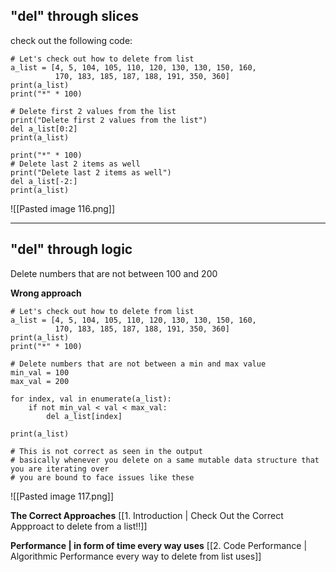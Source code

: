 ## "del" through slices

check out the following code:
```
# Let's check out how to delete from list
a_list = [4, 5, 104, 105, 110, 120, 130, 130, 150, 160,
          170, 183, 185, 187, 188, 191, 350, 360]
print(a_list)
print("*" * 100)

# Delete first 2 values from the list
print("Delete first 2 values from the list")
del a_list[0:2]
print(a_list)

print("*" * 100)
# Delete last 2 items as well
print("Delete last 2 items as well")
del a_list[-2:]
print(a_list)

```

![[Pasted image 116.png]]

***

## "del" through logic

Delete numbers that are not between 100 and 200

**Wrong approach**
```
# Let's check out how to delete from list
a_list = [4, 5, 104, 105, 110, 120, 130, 130, 150, 160,
          170, 183, 185, 187, 188, 191, 350, 360]
print(a_list)
print("*" * 100)

# Delete numbers that are not between a min and max value
min_val = 100
max_val = 200

for index, val in enumerate(a_list):
    if not min_val < val < max_val:
        del a_list[index]

print(a_list)

# This is not correct as seen in the output
# basically whenever you delete on a same mutable data structure that you are iterating over
# you are bound to face issues like these

```

![[Pasted image 117.png]]

**The Correct Approaches**
[[1. Introduction | Check Out the Correct Appproact to delete from a list!!]]

**Performance | in form of time every way uses**
[[2. Code Performance | Algorithmic Performance every way to delete from list uses]]


